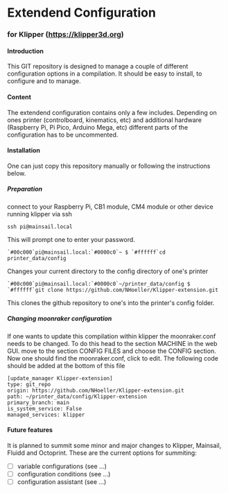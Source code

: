 # Extendend Configuration
### for Klipper (https://klipper3d.org)

#### Introduction
This GIT repository is designed to manage a couple of different configuration options in a compilation.
It should be easy to install, to configure and to manage.

#### Content
The extendend configuration contains only a few includes.
Depending on ones printer (controlboard, kinematics, etc) and additional hardware (Raspberry Pi, Pi Pico, Arduino Mega, etc) different parts of the configuration has to be uncommented.

#### Installation
One can just copy this repository manually or following the instructions below.

##### Preparation
connect to your Raspberry Pi, CB1 module, CM4 module or other device running klipper via ssh
```
ssh pi@mainsail.local
```
This will prompt one to enter your password.
```
`#00c000`pi@mainsail.local:`#0000c0`~ $ `#ffffff`cd printer_data/config
```
Changes your current directory to the config directory of one's printer
```
`#00c000`pi@mainsail.local:`#0000c0`~/printer_data/config $ `#ffffff`git clone https://github.com/NHoeller/Klipper-extension.git
```
This clones the github repository to one's into the printer's config folder.

##### Changing moonraker configuration
If one wants to update this compilation within klipper the moonraker.conf needs to be changed.
To do this head to the section MACHINE in the web GUI.
move to the section CONFIG FILES and choose the CONFIG section.
Now one should find the moonraker.conf, click to edit.
The following code should be added at the bottom of this file
```
[update_manager Klipper-extension]
type: git_repo
origin: https://github.com/NHoeller/Klipper-extension.git
path: ~/printer_data/config/Klipper-extension
primary_branch: main
is_system_service: False
managed_services: klipper
```

#### Future features
It is planned to summit some minor and major changes to Klipper, Mainsail, Fluidd and Octoprint.
These are the current options for summiting:
- [ ] variable configurations (see ...)
- [ ] configuration conditions (see ...)
- [ ] configuration assistant (see ...)